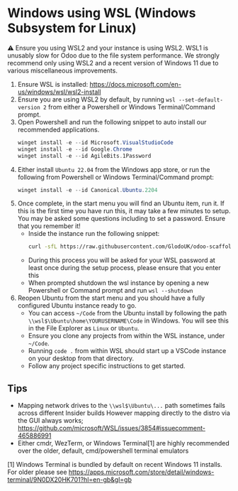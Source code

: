 # Windows using WSL (Windows Subsystem for Linux)
:warning: Ensure you using WSL2 and your instance is using WSL2. WSL1 is unusably slow for Odoo due to the file system performance. We strongly recommend only using WSL2 and a recent version of Windows 11 due to various miscellaneous improvements.

  1. Ensure WSL is installed: https://docs.microsoft.com/en-us/windows/wsl/wsl2-install
  2. Ensure you are using WSL2 by default, by running `wsl --set-default-version 2` from either a Powershell or Windows Terminal/Command prompt.
  3. Open Powershell and run the following snippet to auto install our recommended applications. 
     ```powershell
     winget install -e --id Microsoft.VisualStudioCode
     winget install -e --id Google.Chrome
     winget install -e --id AgileBits.1Password
     ```
  4. Either install `Ubuntu 22.04` from the Windows app store, or run the following from Powershell or Windows Terminal/Command prompt:
     ```powershell
     winget install -e --id Canonical.Ubuntu.2204
     ```
  5. Once complete, in the start menu you will find an Ubuntu item, run it. If this is the first time you have run this, it may take a few minutes to setup. You may be asked some questions including to set a password. Ensure that you remember it!
     * Inside the instance run the following snippet:
       ```bash
       curl -sfL https://raw.githubusercontent.com/GlodoUK/odoo-scaffolding/glodo/guides/provision.sh | bash -
       ```
     * During this process you will be asked for your WSL password at least once during the setup process, please ensure that you enter this
     * When prompted shutdown the wsl instance by opening a new Powershell or Command prompt and run `wsl --shutdown`
   6. Reopen Ubuntu from the start menu and you should have a fully configured Ubuntu instance ready to go.
      * You can access `~/Code` from the Ubuntu install by following the path `\\wsl$\Ubuntu\home\YOURUSERNAME\Code` in Windows. You will see this in the File Explorer as `Linux` or `Ubuntu`.
      * Ensure you clone any projects from within the WSL instance, under `~/Code`.
      * Running `code .` from within WSL should start up a VSCode instance on your desktop from that directory.
      * Follow any project specific instructions to get started.

## Tips
  * Mapping network drives to the `\\wsl$\Ubuntu\...` path sometimes fails across different Insider builds
    However mapping directly to the distro via the GUI always works; https://github.com/microsoft/WSL/issues/3854#issuecomment-465886991
  * Either cmdr, WezTerm, or Windows Terminal[1] are highly recommended over the older, default, cmd/powershell terminal emulators

[1] Windows Terminal is bundled by default on recent Windows 11 installs. For older please see https://apps.microsoft.com/store/detail/windows-terminal/9N0DX20HK701?hl=en-gb&gl=gb
